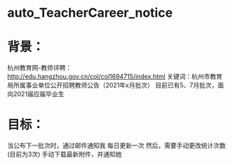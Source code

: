 # auto_TeacherCareer_notice

# 背景：  
杭州教育网-教师评聘：http://edu.hangzhou.gov.cn/col/col1694715/index.html
 关键词：杭州市教育局所属事业单位公开招聘教师公告（2021年x月批次）
  目前已有5、7月批次，面向2021届应届毕业生

# 目标：
 当公布下一批次时，通过邮件通知我
 每日更新一次
 然后，需要手动更改统计次数(目前为3次)
 手动下载最新附件，并通知她
